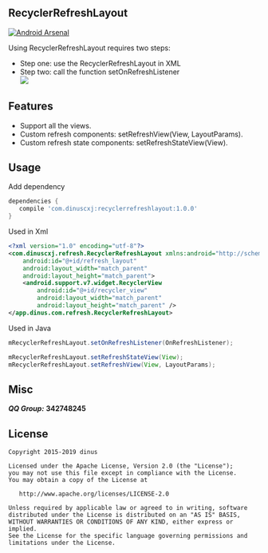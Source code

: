 
## RecyclerRefreshLayout
[![Android Arsenal](https://img.shields.io/badge/Android%20Arsenal-RecyclerRefreshLayout-green.svg?style=true)](https://android-arsenal.com/details/1/3383)

Using RecyclerRefreshLayout requires two steps:<br/>
* Step one: use the RecyclerRefreshLayout in XML<br/>
* Step two: call the function setOnRefreshListener<br/>
![](https://raw.githubusercontent.com/dinuscxj/RecyclerRefreshLayout/master/Preview/RecyclerRefreshLayout.gif?width=300)<br/>

## Features
 * Support all the views.
 * Custom refresh components: setRefreshView(View, LayoutParams).
 * Custom refresh state components: setRefreshStateView(View).

## Usage
 Add dependency
 ```gradle
 dependencies {
    compile 'com.dinuscxj:recyclerrefreshlayout:1.0.0'
 }
 ```

 Used in Xml
 ``` xml
 <?xml version="1.0" encoding="utf-8"?>
 <com.dinuscxj.refresh.RecyclerRefreshLayout xmlns:android="http://schemas.android.com/apk/res/android"
     android:id="@+id/refresh_layout"
     android:layout_width="match_parent"
     android:layout_height="match_parent">
     <android.support.v7.widget.RecyclerView
         android:id="@+id/recycler_view"
         android:layout_width="match_parent"
         android:layout_height="match_parent" />
 </app.dinus.com.refresh.RecyclerRefreshLayout>
 ```

 Used in Java
 ```java
 mRecyclerRefreshLayout.setOnRefreshListener(OnRefreshListener);
 ```

 ```java 
 mRecyclerRefreshLayout.setRefreshStateView(View);
 mRecyclerRefreshLayout.setRefreshView(View, LayoutParams);
 ```
 
## Misc
  ***QQ Group:*** **342748245**
  
## License
    Copyright 2015-2019 dinus

    Licensed under the Apache License, Version 2.0 (the "License");
    you may not use this file except in compliance with the License.
    You may obtain a copy of the License at

       http://www.apache.org/licenses/LICENSE-2.0

    Unless required by applicable law or agreed to in writing, software
    distributed under the License is distributed on an "AS IS" BASIS,
    WITHOUT WARRANTIES OR CONDITIONS OF ANY KIND, either express or implied.
    See the License for the specific language governing permissions and
    limitations under the License.
